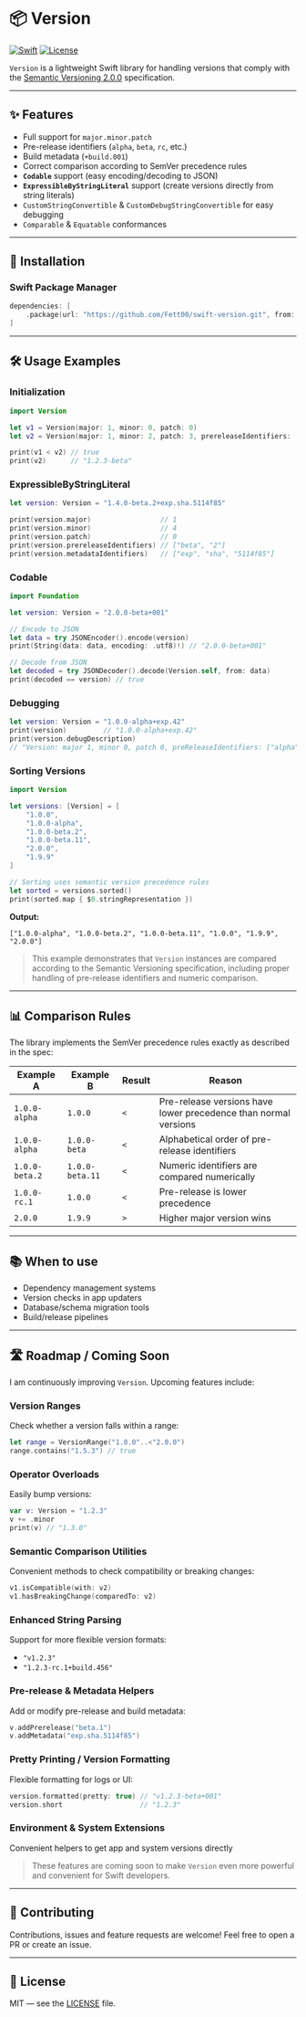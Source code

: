 # 📦 Version

[![Swift](https://img.shields.io/badge/Swift-5.9-orange?style=flat&logo=swift)](https://swift.org)
[![License](https://img.shields.io/badge/license-MIT-green.svg)](LICENSE)

`Version` is a lightweight Swift library for handling versions that comply with the [Semantic Versioning 2.0.0](https://semver.org/) specification.

---

## ✨ Features
- Full support for `major.minor.patch`
- Pre-release identifiers (`alpha`, `beta`, `rc`, etc.)
- Build metadata (`+build.001`)
- Correct comparison according to SemVer precedence rules
- **`Codable`** support (easy encoding/decoding to JSON)
- **`ExpressibleByStringLiteral`** support (create versions directly from string literals)
- `CustomStringConvertible` & `CustomDebugStringConvertible` for easy debugging
- `Comparable` & `Equatable` conformances

---

## 🚀 Installation

### Swift Package Manager
```swift
dependencies: [
    .package(url: "https://github.com/Fett00/swift-version.git", from: "1.0.0")
]
````

---

## 🛠 Usage Examples

### Initialization

```swift
import Version

let v1 = Version(major: 1, minor: 0, patch: 0)
let v2 = Version(major: 1, minor: 2, patch: 3, prereleaseIdentifiers: ["beta"])

print(v1 < v2) // true
print(v2)      // "1.2.3-beta"
```

### ExpressibleByStringLiteral

```swift
let version: Version = "1.4.0-beta.2+exp.sha.5114f85"

print(version.major)                 // 1
print(version.minor)                 // 4
print(version.patch)                 // 0
print(version.prereleaseIdentifiers) // ["beta", "2"]
print(version.metadataIdentifiers)   // ["exp", "sha", "5114f85"]
```

### Codable

```swift
import Foundation

let version: Version = "2.0.0-beta+001"

// Encode to JSON
let data = try JSONEncoder().encode(version)
print(String(data: data, encoding: .utf8)!) // "2.0.0-beta+001"

// Decode from JSON
let decoded = try JSONDecoder().decode(Version.self, from: data)
print(decoded == version) // true
```

### Debugging

```swift
let version: Version = "1.0.0-alpha+exp.42"
print(version)         // "1.0.0-alpha+exp.42"
print(version.debugDescription)
// "Version: major 1, minor 0, patch 0, preReleaseIdentifiers: ["alpha"], metadataIdentifiers: ["exp", "42"]"
```

### Sorting Versions

```swift
import Version

let versions: [Version] = [
    "1.0.0",
    "1.0.0-alpha",
    "1.0.0-beta.2",
    "1.0.0-beta.11",
    "2.0.0",
    "1.9.9"
]

// Sorting uses semantic version precedence rules
let sorted = versions.sorted()
print(sorted.map { $0.stringRepresentation })
```

**Output:**

```
["1.0.0-alpha", "1.0.0-beta.2", "1.0.0-beta.11", "1.0.0", "1.9.9", "2.0.0"]
```

> This example demonstrates that `Version` instances are compared according to the Semantic Versioning specification, including proper handling of pre-release identifiers and numeric comparison.

---

## 📊 Comparison Rules

The library implements the SemVer precedence rules exactly as described in the spec:

| Example A      | Example B       | Result | Reason                                                          |
| -------------- | --------------- | ------ | --------------------------------------------------------------- |
| `1.0.0-alpha`  | `1.0.0`         | `<`    | Pre-release versions have lower precedence than normal versions |
| `1.0.0-alpha`  | `1.0.0-beta`    | `<`    | Alphabetical order of pre-release identifiers                   |
| `1.0.0-beta.2` | `1.0.0-beta.11` | `<`    | Numeric identifiers are compared numerically                    |
| `1.0.0-rc.1`   | `1.0.0`         | `<`    | Pre-release is lower precedence                                 |
| `2.0.0`        | `1.9.9`         | `>`    | Higher major version wins                                       |

---

## 📚 When to use

* Dependency management systems
* Version checks in app updaters
* Database/schema migration tools
* Build/release pipelines

---

## 🛣 Roadmap / Coming Soon

I am continuously improving `Version`. Upcoming features include:

### Version Ranges

Check whether a version falls within a range:

```swift
let range = VersionRange("1.0.0"..<"2.0.0")
range.contains("1.5.3") // true
```

### Operator Overloads

Easily bump versions:

```swift
var v: Version = "1.2.3"
v += .minor
print(v) // "1.3.0"
```

### Semantic Comparison Utilities

Convenient methods to check compatibility or breaking changes:

```swift
v1.isCompatible(with: v2)
v1.hasBreakingChange(comparedTo: v2)
```

### Enhanced String Parsing

Support for more flexible version formats:

* `"v1.2.3"`
* `"1.2.3-rc.1+build.456"`

### Pre-release & Metadata Helpers

Add or modify pre-release and build metadata:

```swift
v.addPrerelease("beta.1")
v.addMetadata("exp.sha.5114f85")
```

### Pretty Printing / Version Formatting

Flexible formatting for logs or UI:

```swift
version.formatted(pretty: true) // "v1.2.3-beta+001"
version.short                   // "1.2.3"
```

### Environment & System Extensions

Convenient helpers to get app and system versions directly

> These features are coming soon to make `Version` even more powerful and convenient for Swift developers.

---

## 🤝 Contributing

Contributions, issues and feature requests are welcome!
Feel free to open a PR or create an issue.

---

## 📄 License

MIT — see the [LICENSE](LICENSE) file.
